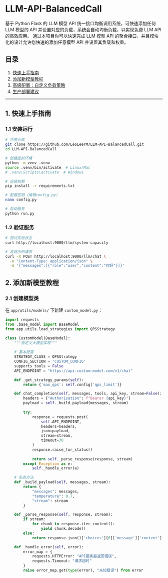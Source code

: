 # LLM-API-BalancedCall
基于 Python Flask 的 LLM 模型 API 统一接口均衡调用系统，可快速添加任何 LLM 模型的 API 并设置对应的负载，系统会自动均衡负载，以实现免费 LLM API 的高效应用。
通过本项目你可以快速完成 LLM 模型 API 的聚合接口，并且模块化的设计允许您快速的添加任意模型 API 并设置其负载和权重。

## 目录

1. [快速上手指南](#1-快速上手指南)
2. [添加新模型教程](#2-添加新模型教程)
3. [高级配置：自定义负载策略](#3-高级配置自定义负载策略)
4. [生产部署建议](#4-生产部署建议)

---

## 1. 快速上手指南

### 1.1 安装运行

```bash
# 克隆仓库
git clone https://github.com/LeoLeeYM/LLM-API-BalancedCall.git
cd LLM-API-BalancedCall

# 创建虚拟环境
python -m venv .venv
source .venv/bin/activate  # Linux/Mac
# .venv\Scripts\activate  # Windows

# 安装依赖
pip install -r requirements.txt

# 配置密钥（编辑config.py）
nano config.py

# 启动服务
python run.py
```

### 1.2 验证服务

```bash
# 测试系统状态
curl http://localhost:9000/llm/system-capacity

# 发送示例请求
curl -X POST http://localhost:9000/llm/chat \
  -H "Content-Type: application/json" \
  -d '{"messages":[{"role":"user","content":"你好"}]}'
```

## 2. 添加新模型教程

### 2.1 创建模型类

在 `app/utils/models/` 下新建 `custom_model.py`：
```python
import requests
from .base_model import BaseModel
from app.utils.load_strategies import QPSStrategy

class CustomModel(BaseModel):
    """自定义大模型实现"""
    
    # 基本配置
    STRATEGY_CLASS = QPSStrategy
    CONFIG_SECTION = 'CUSTOM_CONFIG'
    supports_tools = False
    API_ENDPOINT = "https://api.custom-model.com/v1/chat"

    def _get_strategy_params(self):
        return {'max_qps': self.config['qps_limit']}

    def chat_completion(self, messages, tools, api_key, stream=False):
        headers = {"Authorization": f"Bearer {api_key}"}
        payload = self._build_payload(messages, stream)
        
        try:
            response = requests.post(
                self.API_ENDPOINT,
                headers=headers,
                json=payload,
                stream=stream,
                timeout=30
            )
            response.raise_for_status()
            
            return self._parse_response(response, stream)
        except Exception as e:
            self._handle_error(e)

    # 私有方法
    def _build_payload(self, messages, stream):
        return {
            "messages": messages,
            "temperature": 0.7,
            "stream": stream
        }

    def _parse_response(self, response, stream):
        if stream:
            for chunk in response.iter_content():
                yield chunk.decode()
        else:
            return response.json()['choices'][0]['message']['content']

    def _handle_error(self, error):
        error_map = {
            requests.HTTPError: "API服务器返回错误",
            requests.Timeout: "请求超时"
        }
        raise error_map.get(type(error), "未知错误") from error
```

